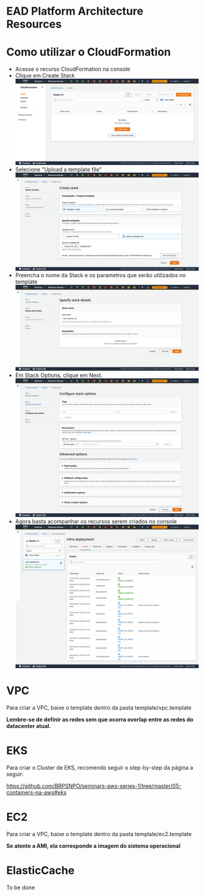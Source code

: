 # EAD Platform Architecture Resources



# Como utilizar o CloudFormation

- Acesse o recurso CloudFormation na console
- Clique em Create Stack
![imagem](images/criar01.png)
- Selecione "Upload a template file"
![imagem](images/criar02.png)
- Preencha o nome da Stack e os parametros que serão utilizados no template
![imagem](images/criar03.png)
- Em Stack Options, clique em Next.
![imagem](images/criar04.png)
- Agora basta acompanhar os recursos serem criados no console
![imagem](images/criar05.png)
# VPC

Para criar a VPC, baixe o template dentro da pasta template/vpc.template 

**Lembre-se de definir as redes sem que ocorra overlap entre as redes do datacenter atual.**
# EKS

Para criar o Cluster de EKS, recomendo seguir o step-by-step da página a seguir: 

https://github.com/BRPSNPO/seminars-aws-series-1/tree/master/05-containers-na-aws#eks
# EC2

Para criar a VPC, baixe o template dentro da pasta template/ec2.template

**Se atente a AMI, ela corresponde a imagem do sistema operacional**


# ElasticCache

To be done
